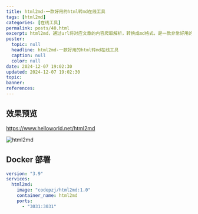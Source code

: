 ```yaml
---
title: html2md-一款好用的html转md在线工具
tags: [html2md]
categories: [在线工具]
permalink: posts/40.html
excerpt: html2md，通过url将对应文章的内容爬取解析，转换成md格式，是一款非常好用的html转md在线工具
poster:
  topic: null
  headline: html2md-一款好用的html转md在线工具
  caption: null
  color: null
date: 2024-12-07 19:02:30
updated: 2024-12-07 19:02:30
topic:
banner:
references:
---
```


## 效果预览

https://www.helloworld.net/html2md

![html2md](https://cdn.codepzj.cn/image/202412072229884.png)

## Docker 部署

```yaml
version: "3.9"
services:
  html2md:
    image: "codepzj/html2md:1.0"
    container_name: html2md
    ports:
      - "3031:3031"
```
